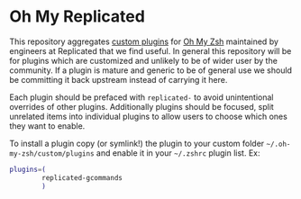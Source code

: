 # Oh My Replicated

This repository aggregates [custom plugins](https://github.com/ohmyzsh/ohmyzsh/#custom-plugins-and-themes) for [Oh My Zsh](https://ohmyz.sh/) maintained by engineers at Replicated that we find useful. In general this repository will be for plugins which are customized and unlikely to be of wider user by the community. If a plugin is mature and generic to be of general use we should be committing it back upstream instead of carrying it here.

Each plugin should be prefaced with `replicated-` to avoid unintentional overrides of other plugins. Additionally plugins should be focused, split unrelated items into individual plugins to allow users to choose which ones they want to enable.

To install a plugin copy (or symlink!) the plugin to your custom folder `~/.oh-my-zsh/custom/plugins` and enable it in your `~/.zshrc` plugin list. Ex:

```zsh
plugins=(
        replicated-gcommands
        )
```
